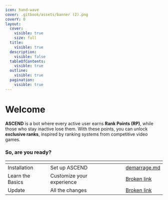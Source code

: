 ```yaml
---
icon: hand-wave
cover: .gitbook/assets/banner (2).png
coverY: 0
layout:
  cover:
    visible: true
    size: full
  title:
    visible: true
  description:
    visible: false
  tableOfContents:
    visible: true
  outline:
    visible: true
  pagination:
    visible: true
---
```


# Welcome

**ASCEND** is a bot where every active user earns **Rank Points (RP)**, while those who stay inactive lose them. With these points, you can unlock **exclusive ranks**, inspired by ranking systems from competitive video games.

### So, are you ready?

<table data-view="cards"><thead><tr><th></th><th></th><th data-hidden data-card-cover data-type="files"></th><th data-hidden></th><th data-hidden data-card-target data-type="content-ref"></th></tr></thead><tbody><tr><td>Installation</td><td>Set up ASCEND</td><td></td><td></td><td><a href="installation/demarrage.md">demarrage.md</a></td></tr><tr><td>Learn the Basics</td><td>Customize your experience</td><td></td><td></td><td><a href="broken-reference">Broken link</a></td></tr><tr><td>Update</td><td>All the changes</td><td></td><td></td><td><a href="broken-reference">Broken link</a></td></tr></tbody></table>

